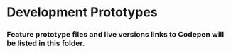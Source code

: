 # Development Prototypes

### Feature prototype files and live versions links to Codepen will be listed in this folder.